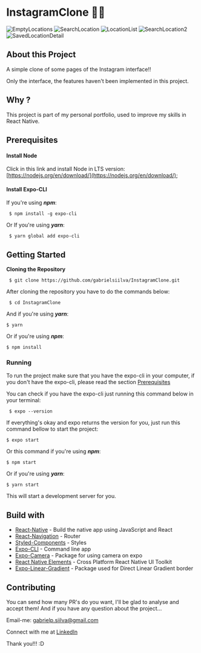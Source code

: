 # InstagramClone 🚀😎


![EmptyLocations](/assets/app-preview/EmptyDashboard.png)
![SearchLocation](/assets/app-preview/Location1.png)
![LocationList](/assets/app-preview/LocationList.png)
![SearchLocation2](/assets/app-preview/Location2.png)
![SavedLocationDetail](/assets/app-preview/weatherSavedDetail.png)


## About this Project

A simple clone of some pages of the Instagram interface!!

Only the interface, the features haven't been implemented in this project.

## Why ?

This project is part of my personal portfolio, used to improve my skills in React Native.

## Prerequisites

#### Install Node
Click in this link and install Node in LTS version: [https://nodejs.org/en/download/](https://nodejs.org/en/download/);

#### Install Expo-CLI

If you're using  _**npm**_:

```
 $ npm install -g expo-cli

```

Or If you're using  _**yarn**_:

```
 $ yarn global add expo-cli
```

## Getting Started

**Cloning the Repository**

```
 $ git clone https://github.com/gabrielsiilva/InstagramClone.git

```

After cloning the repository you have to do the commands below:

```
 $ cd InstagramClone

```

And if you're using  _**yarn**_:

```
$ yarn

```

Or if you're using  _**npm**_:

```
$ npm install
```

### Running

To run the project make sure that you have the expo-cli in your computer, if you don't have the expo-cli, please read the section  [Prerequisites](https://github.com/gabrielsiilva/InstagramClone/tree/master#prerequisites)

You can check if you have the expo-cli just running this command below in your terminal:

```
 $ expo --version

```

If everything's okay and expo returns the version for you, just run this command bellow to start the project:

```
$ expo start

```

Or this command if you're using  _**npm**_:

```
$ npm start

```

Or if you're using  _**yarn**_:

```
$ yarn start

```

This will start a development server for you.


## Build with
-   [React-Native](https://facebook.github.io/react-native/)  - Build the native app using JavaScript and React
-   [React-Navigation](https://reactnavigation.org/docs/en/getting-started.html)  - Router
- [Styled-Components](https://www.styled-components.com/) - Styles
- [Expo-CLI](https://docs.expo.io/versions/latest/workflow/expo-cli/) - Command line app
- [Expo-Camera](https://docs.expo.io/versions/latest/sdk/camera/) - Package for using camera on expo
- [React Native Elements](https://react-native-elements.github.io/react-native-elements/) - Cross Platform React Native UI Toolkit
- [Expo-Linear-Gradient](https://docs.expo.io/versions/latest/sdk/linear-gradient/) - Package used for Direct Linear Gradient border

## Contributing

You can send how many PR's do you want, I'll be glad to analyse and accept them! And if you have any question about the project...

Email-me:  [gabrielp.siilva@gmail.com](mailto:gabrielp.siilva@gmail.com)

Connect with me at  [LinkedIn](https://www.linkedin.com/in/gabrielsiilva/)

Thank you!!! :D
